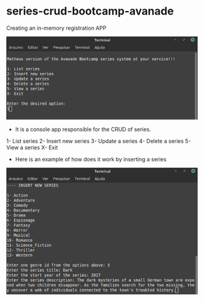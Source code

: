 # series-crud-bootcamp-avanade

Creating an in-memory registration APP

![Home screen image - list of possible commands](https://github.com/Quost/series-crud-bootcamp-avanade/blob/master/Images/home.png)

* It is a console app responsible for the CRUD of series.

1- List series
2- Insert new series
3- Update a series
4- Delete a series
5- View a series
X- Exit

* Here is an example of how does it work by inserting a series

![Example of inserting a series](https://github.com/Quost/series-crud-bootcamp-avanade/blob/master/Images/insert.png)

